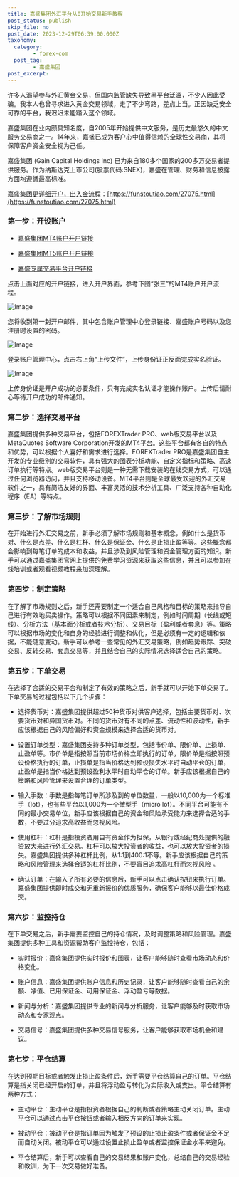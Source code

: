 ```yaml
---
title: 嘉盛集团外汇平台从0开始交易新手教程
post_status: publish
skip_file: no
post_date: 2023-12-29T06:39:00.000Z
taxonomy:
  category:
        - forex-com
  post_tag:
        - 嘉盛集团
post_excerpt: 
---
```

许多人渴望参与外汇黄金交易，但国内监管缺失导致黑平台泛滥，不少人因此受骗。我本人也曾寻求进入黄金交易领域，走了不少弯路，差点上当。正因缺乏安全可靠的平台，我迟迟未能踏入这个领域。

嘉盛集团在业内颇具知名度，自2005年开始提供中文服务，是历史最悠久的中文服务交易商之一。14年来，嘉盛已成为客户心中值得信赖的全球性交易商，其将保障客户资金安全视为己任。

嘉盛集团 (Gain Capital Holdings Inc) 已为来自180多个国家的200多万交易者提供服务。作为纳斯达克上市公司(股票代码:SNEX)，嘉盛在管理、财务和信息披露方面均遵循最高标准。

[嘉盛集团更详细开户，出入金流程](https://funstoutiao.com/27075.html)：[https://funstoutiao.com/27075.html](https://funstoutiao.com/27075.html)

### 第一步：开设账户

* [嘉盛集团MT4账户开户链接](https://s.ssgg.net/jsmt4)

* [嘉盛集团MT5账户开户链接](https://s.ssgg.net/jsmt5)

* [嘉盛专属交易平台开户链接](https://s.ssgg.net/js)

点击上面对应的开户链接，进入开户界面，参考下图“张三”的MT4账户开户流程。

![Image](https://prod-files-secure.s3.us-west-2.amazonaws.com/39ed1227-6d7d-4570-be36-9ccd4a2c4241/7a167aea-686b-400d-af59-4e18eb607a40/640.png?X-Amz-Algorithm=AWS4-HMAC-SHA256&X-Amz-Content-Sha256=UNSIGNED-PAYLOAD&X-Amz-Credential=ASIAZI2LB4662EVARU5O%2F20250211%2Fus-west-2%2Fs3%2Faws4_request&X-Amz-Date=20250211T101312Z&X-Amz-Expires=3600&X-Amz-Security-Token=IQoJb3JpZ2luX2VjELr%2F%2F%2F%2F%2F%2F%2F%2F%2F%2FwEaCXVzLXdlc3QtMiJIMEYCIQCzAKqnijvqW15NDb6FE5plIs6p5XBmz6CmAptUUJU16wIhAMY3BWycs71cehPozRdi9cJ0WOoiidkwo4jXVYpxjKSPKogECNP%2F%2F%2F%2F%2F%2F%2F%2F%2F%2FwEQABoMNjM3NDIzMTgzODA1IgxYufSyXfwMP2GL6EAq3ANzhz7ZHV0Lm9xReYGmupWOQ356s0qM%2BN2k6fudsiSQOISiCLMFcgfmVY%2B9qSDexrIT8DZTk8d%2FGH%2Fm7OYNJwJmPFqItmfkDm6BQiyLhy6AZTF%2FSSxlDCazAMOID8aPiQR1L%2BL%2BzAEdUE9cY38c13JmtIHwsez%2BRLOTxw1TNd17sBqBCJ1Rvt%2BFkClezM1wu6y9hwuIxYvzTHqzagNL%2FSpGBfCXQY%2F49a7pzUWVW4sv264x6v6sFLnCoStkhee8Ox3lRYZPDaOJUjSUMEMUZ3uFKqpQYbR%2Fs5Emo8dvveqM7KLnIls0dkteBif6vofoHZfxSzdlXX%2BFZ0YcPlwmvpuSRlvhSUueQiBjUB0SHJOrK8YG8lM9yEnL4sy%2Begc0a6wbtJ3Zo6AO7KoaSKR58AfdsIFpAyKsCzjWHo0rp5bFSX0BgezFVsUCdFiaLR7hThupSKzc%2BQ7CkFrX316REIToN1es7FmjN6R890jVgO342pC3Y2MFq63dp9%2BVzx%2F9FqwrJheyu1OINbaY7VHTQvE%2Bhs3jlnZOOaiZTyhRGK4VpcmHoUGAYGIDgNtLCYPkvGMdiiJ9mDyL99kZUf5RwR0GG088kMP1CrzNSyJO0jBT%2BgYC2G7%2BT0a1ESxZUjC2tqy9BjqkAarqCRe%2BHzohOcn76nq0XvOl%2FMbcT4UYg78GSjztzeYj0rDJH4pKpEQAeKdl7n5jyKfREFt99bJnSDpz%2Fz3qjJTKyjq42ZVFYp9ogwxRpNRDlrqhW2coa5aplhwifJC2sxRhXeAMYUdzdYKyCZyxbxyL0onaL2cg6qVojN2HI7v4XcGunvTGC8ALmL9x4iaLDrjs5SVhZj819yekawllTkz9yAz0&X-Amz-Signature=f20d6d809609d04c19be564b00bd86b804a5d6325318cd9b82316b98bb783de9&X-Amz-SignedHeaders=host&x-id=GetObject)

您将收到第一封开户邮件，其中包含账户管理中心登录链接、嘉盛账户号码以及您注册时设置的密码。

![Image](https://prod-files-secure.s3.us-west-2.amazonaws.com/39ed1227-6d7d-4570-be36-9ccd4a2c4241/eaa1c6b3-2877-4284-a0e1-530e222c27fb/image.png?X-Amz-Algorithm=AWS4-HMAC-SHA256&X-Amz-Content-Sha256=UNSIGNED-PAYLOAD&X-Amz-Credential=ASIAZI2LB4662EVARU5O%2F20250211%2Fus-west-2%2Fs3%2Faws4_request&X-Amz-Date=20250211T101312Z&X-Amz-Expires=3600&X-Amz-Security-Token=IQoJb3JpZ2luX2VjELr%2F%2F%2F%2F%2F%2F%2F%2F%2F%2FwEaCXVzLXdlc3QtMiJIMEYCIQCzAKqnijvqW15NDb6FE5plIs6p5XBmz6CmAptUUJU16wIhAMY3BWycs71cehPozRdi9cJ0WOoiidkwo4jXVYpxjKSPKogECNP%2F%2F%2F%2F%2F%2F%2F%2F%2F%2FwEQABoMNjM3NDIzMTgzODA1IgxYufSyXfwMP2GL6EAq3ANzhz7ZHV0Lm9xReYGmupWOQ356s0qM%2BN2k6fudsiSQOISiCLMFcgfmVY%2B9qSDexrIT8DZTk8d%2FGH%2Fm7OYNJwJmPFqItmfkDm6BQiyLhy6AZTF%2FSSxlDCazAMOID8aPiQR1L%2BL%2BzAEdUE9cY38c13JmtIHwsez%2BRLOTxw1TNd17sBqBCJ1Rvt%2BFkClezM1wu6y9hwuIxYvzTHqzagNL%2FSpGBfCXQY%2F49a7pzUWVW4sv264x6v6sFLnCoStkhee8Ox3lRYZPDaOJUjSUMEMUZ3uFKqpQYbR%2Fs5Emo8dvveqM7KLnIls0dkteBif6vofoHZfxSzdlXX%2BFZ0YcPlwmvpuSRlvhSUueQiBjUB0SHJOrK8YG8lM9yEnL4sy%2Begc0a6wbtJ3Zo6AO7KoaSKR58AfdsIFpAyKsCzjWHo0rp5bFSX0BgezFVsUCdFiaLR7hThupSKzc%2BQ7CkFrX316REIToN1es7FmjN6R890jVgO342pC3Y2MFq63dp9%2BVzx%2F9FqwrJheyu1OINbaY7VHTQvE%2Bhs3jlnZOOaiZTyhRGK4VpcmHoUGAYGIDgNtLCYPkvGMdiiJ9mDyL99kZUf5RwR0GG088kMP1CrzNSyJO0jBT%2BgYC2G7%2BT0a1ESxZUjC2tqy9BjqkAarqCRe%2BHzohOcn76nq0XvOl%2FMbcT4UYg78GSjztzeYj0rDJH4pKpEQAeKdl7n5jyKfREFt99bJnSDpz%2Fz3qjJTKyjq42ZVFYp9ogwxRpNRDlrqhW2coa5aplhwifJC2sxRhXeAMYUdzdYKyCZyxbxyL0onaL2cg6qVojN2HI7v4XcGunvTGC8ALmL9x4iaLDrjs5SVhZj819yekawllTkz9yAz0&X-Amz-Signature=af5a5fcf7f796b3c84f373b77c1cb7bce1930613f594841a8e691f476703b2c7&X-Amz-SignedHeaders=host&x-id=GetObject)

登录账户管理中心，点击右上角“上传文件”，上传身份证正反面完成实名验证。

![Image](https://prod-files-secure.s3.us-west-2.amazonaws.com/39ed1227-6d7d-4570-be36-9ccd4a2c4241/54090639-09fc-46b4-a135-e0289f707147/image.png?X-Amz-Algorithm=AWS4-HMAC-SHA256&X-Amz-Content-Sha256=UNSIGNED-PAYLOAD&X-Amz-Credential=ASIAZI2LB4662EVARU5O%2F20250211%2Fus-west-2%2Fs3%2Faws4_request&X-Amz-Date=20250211T101312Z&X-Amz-Expires=3600&X-Amz-Security-Token=IQoJb3JpZ2luX2VjELr%2F%2F%2F%2F%2F%2F%2F%2F%2F%2FwEaCXVzLXdlc3QtMiJIMEYCIQCzAKqnijvqW15NDb6FE5plIs6p5XBmz6CmAptUUJU16wIhAMY3BWycs71cehPozRdi9cJ0WOoiidkwo4jXVYpxjKSPKogECNP%2F%2F%2F%2F%2F%2F%2F%2F%2F%2FwEQABoMNjM3NDIzMTgzODA1IgxYufSyXfwMP2GL6EAq3ANzhz7ZHV0Lm9xReYGmupWOQ356s0qM%2BN2k6fudsiSQOISiCLMFcgfmVY%2B9qSDexrIT8DZTk8d%2FGH%2Fm7OYNJwJmPFqItmfkDm6BQiyLhy6AZTF%2FSSxlDCazAMOID8aPiQR1L%2BL%2BzAEdUE9cY38c13JmtIHwsez%2BRLOTxw1TNd17sBqBCJ1Rvt%2BFkClezM1wu6y9hwuIxYvzTHqzagNL%2FSpGBfCXQY%2F49a7pzUWVW4sv264x6v6sFLnCoStkhee8Ox3lRYZPDaOJUjSUMEMUZ3uFKqpQYbR%2Fs5Emo8dvveqM7KLnIls0dkteBif6vofoHZfxSzdlXX%2BFZ0YcPlwmvpuSRlvhSUueQiBjUB0SHJOrK8YG8lM9yEnL4sy%2Begc0a6wbtJ3Zo6AO7KoaSKR58AfdsIFpAyKsCzjWHo0rp5bFSX0BgezFVsUCdFiaLR7hThupSKzc%2BQ7CkFrX316REIToN1es7FmjN6R890jVgO342pC3Y2MFq63dp9%2BVzx%2F9FqwrJheyu1OINbaY7VHTQvE%2Bhs3jlnZOOaiZTyhRGK4VpcmHoUGAYGIDgNtLCYPkvGMdiiJ9mDyL99kZUf5RwR0GG088kMP1CrzNSyJO0jBT%2BgYC2G7%2BT0a1ESxZUjC2tqy9BjqkAarqCRe%2BHzohOcn76nq0XvOl%2FMbcT4UYg78GSjztzeYj0rDJH4pKpEQAeKdl7n5jyKfREFt99bJnSDpz%2Fz3qjJTKyjq42ZVFYp9ogwxRpNRDlrqhW2coa5aplhwifJC2sxRhXeAMYUdzdYKyCZyxbxyL0onaL2cg6qVojN2HI7v4XcGunvTGC8ALmL9x4iaLDrjs5SVhZj819yekawllTkz9yAz0&X-Amz-Signature=a9bc9f9d10066657773091b36c1ab7413819507b1e453e7061969e23b01aff43&X-Amz-SignedHeaders=host&x-id=GetObject)

上传身份证是开户成功的必要条件，只有完成实名认证才能操作账户。上传后请耐心等待开户成功的邮件通知。

### 第二步：选择交易平台

嘉盛集团提供多种交易平台，包括FOREXTrader PRO、web版交易平台以及MetaQuotes Software Corporation开发的MT4平台。这些平台都有各自的特点和优势，可以根据个人喜好和需求进行选择。FOREXTrader PRO是嘉盛集团自主开发的专业级别的交易软件，具有强大的图表分析功能、自定义指标和策略、高速订单执行等特点。web版交易平台则是一种无需下载安装的在线交易方式，可以通过任何浏览器访问，并且支持移动设备。MT4平台则是全球最受欢迎的外汇交易软件之一，具有简洁友好的界面、丰富灵活的技术分析工具、广泛支持各种自动化程序（EA）等特点。

### 第三步：了解市场规则

在开始进行外汇交易之前，新手必须了解市场规则和基本概念，例如什么是货币对、什么是点差、什么是杠杆、什么是保证金、什么是止损止盈等等。这些概念都会影响到每笔订单的成本和收益，并且涉及到风险管理和资金管理方面的知识。新手可以通过嘉盛集团官网上提供的免费学习资源来获取这些信息，并且可以参加在线培训或者观看视频教程来加深理解。

### 第四步：制定策略

在了解了市场规则之后，新手还需要制定一个适合自己风格和目标的策略来指导自己进行有效地买卖操作。策略可以根据不同因素来制定，例如时间周期（长线或短线）、分析方法（基本面分析或者技术分析）、交易目标（盈利或者套息）等。策略可以根据市场的变化和自身的经验进行调整和优化，但是必须有一定的逻辑和依据，不能随意变动。新手可以参考一些常见的外汇交易策略，例如趋势跟踪、突破交易、反转交易、套息交易等，并且结合自己的实际情况选择适合自己的策略。

### 第五步：下单交易

在选择了合适的交易平台和制定了有效的策略之后，新手就可以开始下单交易了。下单交易的过程包括以下几个步骤：

* 选择货币对：嘉盛集团提供超过50种货币对供客户选择，包括主要货币对、次要货币对和异国货币对。不同的货币对有不同的点差、流动性和波动性，新手应该根据自己的风险偏好和资金规模来选择合适的货币对。

* 设置订单类型：嘉盛集团支持多种订单类型，包括市价单、限价单、止损单、止盈单等。市价单是指按照当前市场价格立即执行的订单，限价单是指按照预设价格执行的订单，止损单是指当价格达到预设损失水平时自动平仓的订单，止盈单是指当价格达到预设盈利水平时自动平仓的订单。新手应该根据自己的策略和风险管理来设置合理的订单类型。

* 输入手数：手数是指每笔订单所涉及到的单位数量，一般以10,000为一个标准手（lot），也有些平台以1,000为一个微型手（micro lot）。不同平台可能有不同的最小交易单位，新手应该根据自己的资金和风险承受能力来选择合适的手数，不要过分追求高收益而忽视风险。

* 使用杠杆：杠杆是指投资者用自有资金作为担保，从银行或经纪商处提供的融资放大来进行外汇交易。杠杆可以放大投资者的收益，也可以放大投资者的损失。嘉盛集团提供多种杠杆比例，从1:1到400:1不等。新手应该根据自己的策略和风险管理来选择合适的杠杆比例，不要盲目追求高杠杆而忽视风险 。

* 确认订单：在输入了所有必要的信息后，新手可以点击确认按钮来执行订单。嘉盛集团提供即时成交和无重新报价的优质服务，确保客户能够以最佳价格成交。

### 第六步：监控持仓

在下单交易之后，新手需要监控自己的持仓情况，及时调整策略和风险管理。嘉盛集团提供多种工具和资源帮助客户监控持仓，包括：

* 实时报价：嘉盛集团提供实时报价和图表，让客户能够随时查看市场动态和价格变化。

* 账户信息：嘉盛集团提供账户信息和历史记录，让客户能够随时查看自己的余额、净值、已用保证金、可用保证金、浮动盈亏等数据。

* 新闻与分析：嘉盛集团提供专业的新闻与分析服务，让客户能够及时获取市场动态和专家观点。

* 交易信号：嘉盛集团提供多种交易信号服务，让客户能够获取市场机会和建议。

### 第七步：平仓结算

在达到预期目标或者触发止损止盈条件后，新手需要平仓结算自己的订单。平仓结算是指关闭已经开启的订单，并且将浮动盈亏转化为实际收入或支出。平仓结算有两种方式：

* 主动平仓：主动平仓是指投资者根据自己的判断或者策略主动关闭订单。主动平仓可以通过点击平仓按钮或者输入相反方向的订单来实现。

* 被动平仓：被动平仓是指订单因为触发了预设的止损止盈条件或者保证金不足而自动关闭。被动平仓可以通过设置止损止盈单或者监控保证金水平来避免。

* 平仓结算后，新手可以查看自己的交易结果和账户变化，总结自己的交易经验和教训，为下一次交易做好准备。